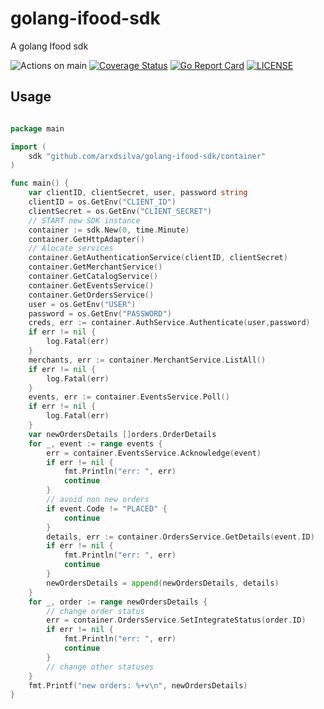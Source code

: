 # golang-ifood-sdk
A golang Ifood sdk 

![Actions on main](https://github.com/arxdsilva/golang-ifood-sdk/actions/workflows/test.yml/badge.svg?branch=main)
[![Coverage Status](https://coveralls.io/repos/github/arxdsilva/golang-ifood-sdk/badge.svg?branch=main)](https://coveralls.io/github/arxdsilva/golang-ifood-sdk?branch=main)
[![Go Report Card](https://goreportcard.com/badge/github.com/arxdsilva/golang-ifood-sdk)](https://goreportcard.com/report/github.com/arxdsilva/golang-ifood-sdk)
[![LICENSE](https://img.shields.io/badge/license-MIT-orange.svg)](LICENSE)

## Usage

```go

package main

import (
    sdk "github.com/arxdsilva/golang-ifood-sdk/container"
)

func main() {
    var clientID, clientSecret, user, password string
    clientID = os.GetEnv("CLIENT_ID")
    clientSecret = os.GetEnv("CLIENT_SECRET")
    // START new SDK instance
    container := sdk.New(0, time.Minute)
    container.GetHttpAdapter()
    // Alocate services
    container.GetAuthenticationService(clientID, clientSecret)
    container.GetMerchantService()
    container.GetCatalogService()
    container.GetEventsService()
    container.GetOrdersService()
    user = os.GetEnv("USER")
    password = os.GetEnv("PASSWORD")
    creds, err := container.AuthService.Authenticate(user,password)
    if err != nil { 
        log.Fatal(err)
    }
    merchants, err := container.MerchantService.ListAll()
    if err != nil { 
        log.Fatal(err)
    }
    events, err := container.EventsService.Poll()
    if err != nil {
        log.Fatal(err)
    }
    var newOrdersDetails []orders.OrderDetails
	for _, event := range events {
        err = container.EventsService.Acknowledge(event)
        if err != nil {
            fmt.Println("err: ", err)
            continue
        }
        // avoid non new orders
        if event.Code != "PLACED" {
            continue
        }
        details, err := container.OrdersService.GetDetails(event.ID)
        if err != nil {
            fmt.Println("err: ", err)
            continue
        }
        newOrdersDetails = append(newOrdersDetails, details)
	}
	for _, order := range newOrdersDetails {
        // change order status
        err = container.OrdersService.SetIntegrateStatus(order.ID)
        if err != nil {
            fmt.Println("err: ", err)
            continue
        }
        // change other statuses
    }
    fmt.Printf("new orders: %+v\n", newOrdersDetails)
}
```